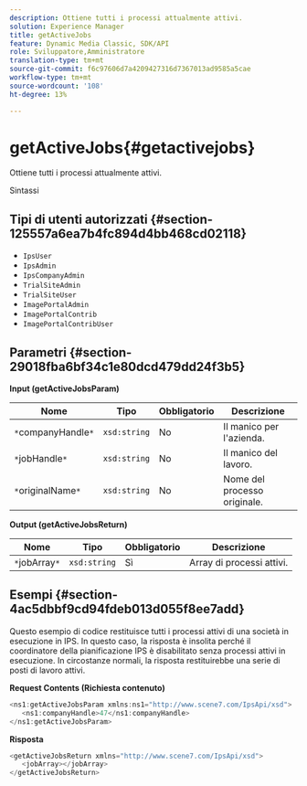 ```yaml
---
description: Ottiene tutti i processi attualmente attivi.
solution: Experience Manager
title: getActiveJobs
feature: Dynamic Media Classic, SDK/API
role: Sviluppatore,Amministratore
translation-type: tm+mt
source-git-commit: f6c97606d7a4209427316d7367013ad9585a5cae
workflow-type: tm+mt
source-wordcount: '108'
ht-degree: 13%

---
```



# getActiveJobs{#getactivejobs}

Ottiene tutti i processi attualmente attivi.

Sintassi

## Tipi di utenti autorizzati {#section-125557a6ea7b4fc894d4bb468cd02118}

* `IpsUser`
* `IpsAdmin`
* `IpsCompanyAdmin`
* `TrialSiteAdmin`
* `TrialSiteUser`
* `ImagePortalAdmin`
* `ImagePortalContrib`
* `ImagePortalContribUser`

## Parametri {#section-29018fba6bf34c1e80dcd479dd24f3b5}

**Input (getActiveJobsParam)**

| Nome | Tipo | Obbligatorio | Descrizione |
|---|---|---|---|
| `*`companyHandle`*` | `xsd:string` | No | Il manico per l&#39;azienda. |
| `*`jobHandle`*` | `xsd:string` | No | Il manico del lavoro. |
| `*`originalName`*` | `xsd:string` | No | Nome del processo originale. |

**Output (getActiveJobsReturn)**

| Nome | Tipo | Obbligatorio | Descrizione |
|---|---|---|---|
| `*`jobArray`*` | `xsd:string` | Sì | Array di processi attivi. |

## Esempi {#section-4ac5dbbf9cd94fdeb013d055f8ee7add}

Questo esempio di codice restituisce tutti i processi attivi di una società in esecuzione in IPS. In questo caso, la risposta è insolita perché il coordinatore della pianificazione IPS è disabilitato senza processi attivi in esecuzione. In circostanze normali, la risposta restituirebbe una serie di posti di lavoro attivi.

**Request Contents (Richiesta contenuto)**

```java
<ns1:getActiveJobsParam xmlns:ns1="http://www.scene7.com/IpsApi/xsd">
   <ns1:companyHandle>47</ns1:companyHandle>
</ns1:getActiveJobsParam>
```

**Risposta**

```java
<getActiveJobsReturn xmlns="http://www.scene7.com/IpsApi/xsd">
   <jobArray></jobArray>
</getActiveJobsReturn>
```

